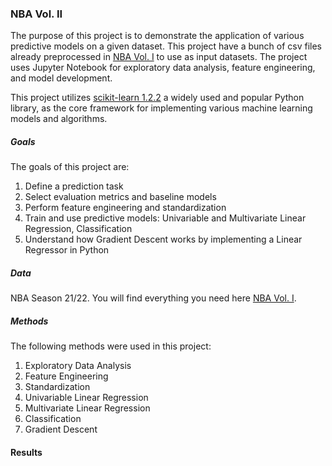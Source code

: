 ### NBA Vol. II

The purpose of this project is to demonstrate the application of various predictive models on a given dataset. This project have a bunch of csv files already preprocessed in [NBA Vol. I](https://github.com/cremerf/NBAVol_I) to use as input datasets. The project uses Jupyter Notebook for exploratory data analysis, feature engineering, and model development.

This project utilizes [scikit-learn 1.2.2](https://scikit-learn.org/stable/) a widely used and popular Python library, as the core framework for implementing various machine learning models and algorithms.


##### Goals

The goals of this project are:

1) Define a prediction task
2) Select evaluation metrics and baseline models
3) Perform feature engineering and standardization
4) Train and use predictive models: Univariable and Multivariate Linear Regression, Classification
5) Understand how Gradient Descent works by implementing a Linear Regressor in Python

##### Data

NBA Season 21/22. You will find everything you need here [NBA Vol. I](https://github.com/cremerf/NBAVol_I).

##### Methods

The following methods were used in this project:

1) Exploratory Data Analysis
2) Feature Engineering
3) Standardization
4) Univariable Linear Regression
5) Multivariate Linear Regression
6) Classification
7) Gradient Descent

#### Results

